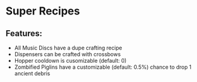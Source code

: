 # Super Recipes

## Features:

- All Music Discs have a dupe crafting recipe
- Dispensers can be crafted with crossbows
- Hopper cooldown is cusomizable (default: 0)
- Zombified Piglins have a customizable (default: 0.5%) chance to drop 1 ancient debris